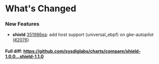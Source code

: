 # What's Changed

### New Features
- **shield** [351986ea](https://github.com/sysdiglabs/charts/commit/351986eae6d9093d454edf744ad92a2ac7eb2361): add host support (universal_ebpf) on gke-autopilot ([#2076](https://github.com/sysdiglabs/charts/issues/2076))
#### Full diff: https://github.com/sysdiglabs/charts/compare/shield-1.0.0...shield-1.1.0
